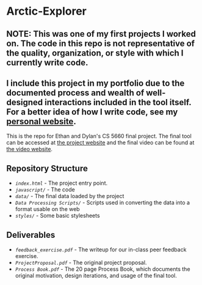 # Arctic-Explorer

## NOTE: This was one of my first projects I worked on. The code in this repo is not representative of the quality, organization, or style with which I currently write code. 

## I include this project in my portfolio due to the documented process and wealth of well-designed interactions included in the tool itself. For a better idea of how I write code, see my [personal website](https://github.com/dwootton/dwootton.github.io). 


This is the repo for Ethan and Dylan's CS 5660 final project. The final tool can be accessed at [the project website](http://www.dylanwootton.com/Arctic-Explorer/) and the final video can be found at [the video website](http://www.dylanwootton.com/Arctic-Explorer/video.html). 


## Repository Structure

 * *`index.html`* - The project entry point.
 * *`javascript/`* - The code
 * *`data/`* - The final data loaded by the project
 * *`Data Processing Scripts/`* - Scripts used in converting the data into a format usable on the web
 * *`styles/`* - Some basic stylesheets 

## Deliverables

 * *`feedback_exercise.pdf`* - The writeup for our in-class peer feedback exercise.
 * *`ProjectProposal.pdf`* - The original project proposal.
 * *`Process Book.pdf`* - The 20 page Process Book, which documents the original motivation, design iterations, and usage of the final tool.
